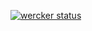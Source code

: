 [![wercker status](https://app.wercker.com/status/79fa758adf3791254191708cc019dd98/s/master "wercker status")](https://app.wercker.com/project/byKey/79fa758adf3791254191708cc019dd98)
